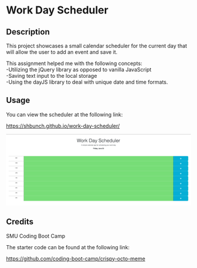 # Work Day Scheduler

## Description

This project showcases a small calendar scheduler for the current day that will allow the user to add an event and save it.

This assignment helped me with the following concepts:<br>
-Utilizing the jQuery library as opposed to vanilla JavaScript<br>
-Saving text input to the local storage<br>
-Using the dayJS library to deal with unique date and time formats.<br>

## Usage

You can view the scheduler at the following link:

https://shbunch.github.io/work-day-scheduler/

![Alt text](./assets/work-day-scheduler.png "Work Day Scheduler")


## Credits

SMU Coding Boot Camp

The starter code can be found at the following link:

https://github.com/coding-boot-camp/crispy-octo-meme